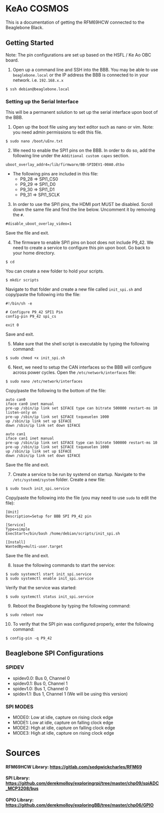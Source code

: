 # KeAo COSMOS

This is a documentation of getting the RFM69HCW connected to the Beaglebone Black.

## Getting Started
Note: The pin configurations are set up based on the HSFL / Ke Ao OBC board.

1. Open up a command line and SSH into the BBB. You may be able to use `beaglebone.local` or the IP address the BBB is connected to in your network. i.e. `192.168.x.x`
```
$ ssh debian@beaglebone.local
```

### Setting up the Serial Interface
This will be a permanent solution to set up the serial interface upon boot of the BBB.

1. Open up the boot file using any text editor such as nano or vim. Note: you need admin permissions to edit this file.
```
$ sudo nano /boot/uEnv.txt
```
2. We need to enable the SPI1 pins on the BBB. 
In order to do so, add the following line under the `Additional custom capes` section.
```
uboot_overlay_addr4=/lib/firmware/BB-SPIDEV1-00A0.dtbo
```
- The following pins are included in this file:
	- P9_28	=>	SPI1_CS0
	- P9_29	=>	SPI1_D0
	- P9_30	=>	SPI1_D1
	- P9_31	=>	SPI1_SCLK

3. In order to use the SPI1 pins, the HDMI port MUST be disabled. Scroll down the same file and find the line below. Uncomment it by removing the `#`.
```
#disable_uboot_overlay_video=1
```
Save the file and exit.

4. The firmware to enable SPI1 pins on boot does not include P9_42. We need to create a service to configure this pin upon boot. Go back to your home directory.
```
$ cd
```
You can create a new folder to hold your scripts.
```
$ mkdir scripts
```
Navigate to that folder and create a new file called `init_spi.sh` and copy/paste the following into the file:
```
#!/bin/sh -e

# Configure P9_42 SPI1 Pin
config-pin P9_42 spi_cs

exit 0
```
Save and exit.

5. Make sure that the shell script is executable by typing the following command:
```
$ sudo chmod +x init_spi.sh
```

6. Next, we need to setup the CAN interfaces so the BBB will configure across power cycles. Open the `/etc/network/interfaces` file:
```
$ sudo nano /etc/network/interfaces
```
Copy/paste the following to the bottom of the file:
```
auto can0
iface can0 inet manual
pre-up /sbin/ip link set $IFACE type can bitrate 500000 restart-ms 10 listen-only on
pre-up /sbin/ip link set $IFACE txqueuelen 1000
up /sbin/ip link set up $IFACE
down /sbin/ip link set down $IFACE

auto can1
iface can1 inet manual
pre-up /sbin/ip link set $IFACE type can bitrate 500000 restart-ms 10
pre-up /sbin/ip link set $IFACE txqueuelen 1000
up /sbin/ip link set up $IFACE
down /sbin/ip link set down $IFACE
```
Save the file and exit.

7. Create a service to be run by systemd on startup. Navigate to the `/etc/systemd/system` folder. Create a new file:
```
$ sudo touch init_spi.service
```
Copy/paste the following into the file (you may need to use `sudo` to edit the file):
```
[Unit]
Description=Setup for BBB SPI P9_42 pin

[Service]
Type=simple
ExecStart=/bin/bash /home/debian/scripts/init_spi.sh

[Install]
WantedBy=multi-user.target
```
Save the file and exit.

8. Issue the following commands to start the service:
```
$ sudo systemctl start init_spi.service
$ sudo systemctl enable init_spi.service
```
Verify that the service was started:
```
$ sudo systemctl status init_spi.service
```

9. Reboot the Beaglebone by typing the following command:
```
$ sudo reboot now
```

10. To verify that the SPI pin was configured properly, enter the following command:
```
$ config-pin -q P9_42
```

## Beaglebone SPI Configurations

### SPIDEV
- spidev0.0:    Bus 0, Channel 0
- spidev0.1:    Bus 0, Channel 1
- spidev1.0:    Bus 1, Channel 0
- spidev1.1:    Bus 1, Channel 1 (We will be using this version)

### SPI MODES
- MODE0:    Low at idle, capture on rising clock edge
- MODE1:    Low at idle, capture on falling clock edge
- MODE2:    High at idle, capture on falling clock edge
- MODE3:    High at idle, capture on rising clock edge

# Sources

#### RFM69HCW Library: https://gitlab.com/sedgwickcharles/RFM69

#### SPI Library: https://github.com/derekmolloy/exploringrpi/tree/master/chp09/spiADC_MCP3208/bus

#### GPIO Library: https://github.com/derekmolloy/exploringBB/tree/master/chp06/GPIO


